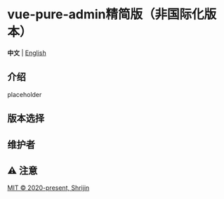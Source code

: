 <h1>vue-pure-admin精简版（非国际化版本）</h1>

**中文** | [English](./README.en-US.md)

## 介绍

placeholder

## 版本选择

## 维护者

## ⚠️ 注意

[MIT © 2020-present, Shrijin](./LICENSE)
